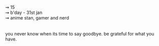 ⇝ 15 <br>
⇝ b'day - 31st jan <br>
⇝ anime stan, gamer and nerd <br>
<br><br>
you never know when its time to say goodbye. be grateful for what you have.

